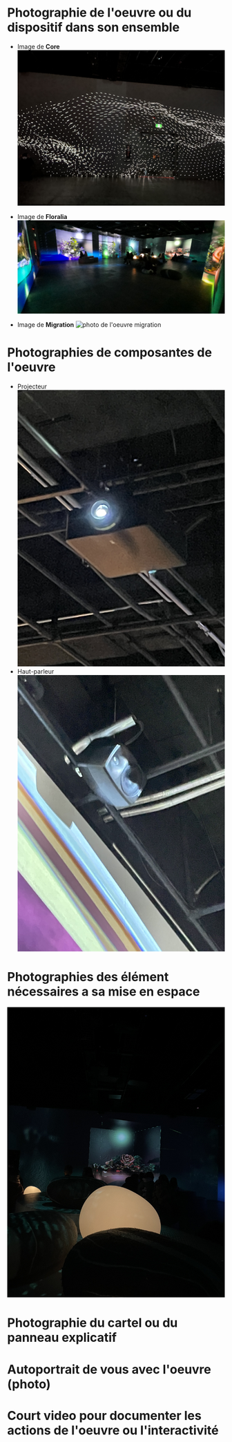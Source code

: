 # Photographie de l'oeuvre ou du dispositif dans son ensemble
- Image de **Core**
![photo de l'oeuvre core](image_portail_core_.JPG)

- Image de **Floralia**
![photo de l'oeuvre floralia](image_portail_floralia.JPG)

- Image de **Migration**
![photo de l'oeuvre migration](image_portail_migration.jpeg)
# Photographies de composantes de l'oeuvre
- Projecteur 
 ![photo de projecteur](image_portail_composante_projecteur.JPG)
- Haut-parleur
 ![photo de haut-parleur](image_portail_composantes_haut_parleur.JPG)
# Photographies des élément nécessaires a sa mise en espace
![photo de haut-parleur](image_portail_salle.JPG) 
# Photographie du cartel ou du panneau explicatif

# Autoportrait de vous avec l'oeuvre (photo)

# Court video pour documenter les actions de l'oeuvre ou l'interactivité
